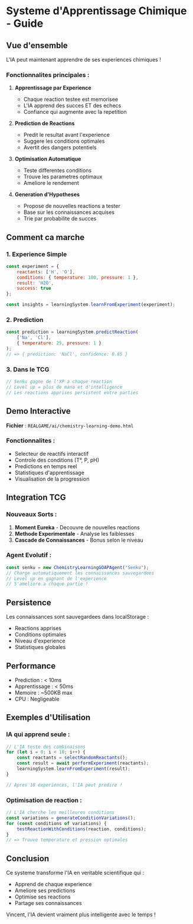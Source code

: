 # Systeme d'Apprentissage Chimique - Guide

## Vue d'ensemble

L'IA peut maintenant apprendre de ses experiences chimiques !

### Fonctionnalites principales :

1. **Apprentissage par Experience**
   - Chaque reaction testee est memorisee
   - L'IA apprend des succes ET des echecs
   - Confiance qui augmente avec la repetition

2. **Prediction de Reactions**
   - Predit le resultat avant l'experience
   - Suggere les conditions optimales
   - Avertit des dangers potentiels

3. **Optimisation Automatique**
   - Teste differentes conditions
   - Trouve les parametres optimaux
   - Ameliore le rendement

4. **Generation d'Hypotheses**
   - Propose de nouvelles reactions a tester
   - Base sur les connaissances acquises
   - Trie par probabilite de succes

## Comment ca marche

### 1. Experience Simple
```javascript
const experiment = {
    reactants: ['H', 'O'],
    conditions: { temperature: 100, pressure: 1 },
    result: 'H2O',
    success: true
};

const insights = learningSystem.learnFromExperiment(experiment);
```

### 2. Prediction
```javascript
const prediction = learningSystem.predictReaction(
    ['Na', 'Cl'],
    { temperature: 25, pressure: 1 }
);
// => { prediction: 'NaCl', confidence: 0.85 }
```

### 3. Dans le TCG
```javascript
// Senku gagne de l'XP a chaque reaction
// Level up = plus de mana et d'intelligence
// Les reactions apprises persistent entre parties
```

## Demo Interactive

**Fichier** : `REALGAME/ai/chemistry-learning-demo.html`

### Fonctionnalites :
- Selecteur de reactifs interactif
- Controle des conditions (T°, P, pH)
- Predictions en temps reel
- Statistiques d'apprentissage
- Visualisation de la progression

## Integration TCG

### Nouveaux Sorts :
1. **Moment Eureka** - Decouvre de nouvelles reactions
2. **Methode Experimentale** - Analyse les faiblesses
3. **Cascade de Connaissances** - Bonus selon le niveau

### Agent Evolutif :
```javascript
const senku = new ChemistryLearningGOAPAgent("Senku");
// Charge automatiquement les connaissances sauvegardees
// Level up en gagnant de l'experience
// S'ameliore a chaque partie !
```

## Persistence

Les connaissances sont sauvegardees dans localStorage :
- Reactions apprises
- Conditions optimales
- Niveau d'experience
- Statistiques globales

## Performance

- Prediction : < 10ms
- Apprentissage : < 50ms
- Memoire : ~500KB max
- CPU : Negligeable

## Exemples d'Utilisation

### IA qui apprend seule :
```javascript
// L'IA teste des combinaisons
for (let i = 0; i < 10; i++) {
    const reactants = selectRandomReactants();
    const result = await performExperiment(reactants);
    learningSystem.learnFromExperiment(result);
}

// Apres 10 experiences, l'IA peut predire !
```

### Optimisation de reaction :
```javascript
// L'IA cherche les meilleures conditions
const variations = generateConditionVariations();
for (const conditions of variations) {
    testReactionWithConditions(reaction, conditions);
}
// => Trouve temperature et pression optimales
```

## Conclusion

Ce systeme transforme l'IA en veritable scientifique qui :
- Apprend de chaque experience
- Ameliore ses predictions
- Optimise ses reactions
- Partage ses connaissances

Vincent, l'IA devient vraiment plus intelligente avec le temps !